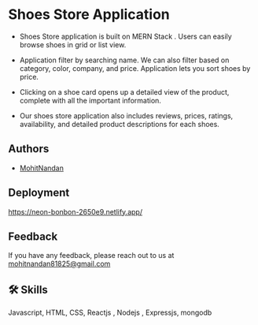 
# Shoes Store Application
* Shoes Store application is built on MERN Stack . Users can easily browse shoes in grid or list view.

* Application filter by searching name. We can also filter based on category, color, company, and price. Application lets you sort shoes by price.

* Clicking on a shoe card opens up a detailed view of the product, complete with all the important information.

* Our shoes store application also includes reviews, prices, ratings, availability, and detailed product descriptions for each shoes.




## Authors

- [MohitNandan](https://www.github.com/mohit03nandan)


## Deployment

https://neon-bonbon-2650e9.netlify.app/



## Feedback

If you have any feedback, please reach out to us at mohitnandan81825@gmail.com


## 🛠 Skills
Javascript, HTML, CSS, Reactjs , Nodejs , Expressjs, mongodb

